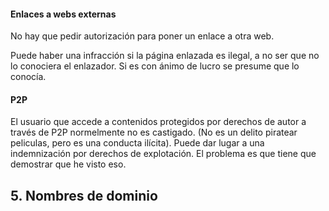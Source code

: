 #### Enlaces a webs externas
No hay que pedir autorización para poner un enlace a otra web.

Puede haber una infracción si la página enlazada es ilegal, a no ser que no lo conociera el enlazador. Si es con ánimo de lucro se presume que lo conocía.

#### P2P
El usuario que accede a contenidos protegidos por derechos de autor a través de P2P normelmente no es castigado. (No es un delito piratear peliculas, pero es una conducta ilícita).
Puede dar lugar a una indemnización por derechos de explotación. El problema es que tiene que demostrar que he visto eso.


## 5. Nombres de dominio
